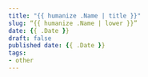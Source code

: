 ```yaml
---
title: "{{ humanize .Name | title }}"
slug: “{{ humanize .Name | lower }}”
date: {{ .Date }}
draft: false
published date: {{ .Date }}
tags:
- other
---
```

